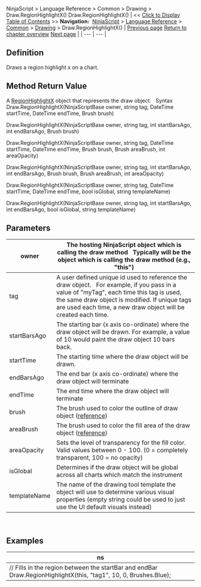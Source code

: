 ﻿
NinjaScript > Language Reference > Common > Drawing > Draw.RegionHighlightX()
Draw.RegionHighlightX()
| << [Click to Display Table of Contents](draw_regionhighlightx.md) >> **Navigation:**     [NinjaScript](ninjascript-1.md) > [Language Reference](language_reference_wip-1.md) > [Common](common-1.md) > [Drawing](drawing-1.md) > Draw.RegionHighlightX() | [Previous page](region-1.md) [Return to chapter overview](drawing-1.md) [Next page](regionhighlightx-1.md) |
| --- | --- |
## Definition
Draws a region highlight x on a chart.
 
## Method Return Value
A [RegionHighlightX](regionhighlightx-1.md) object that represents the draw object.
 
Syntax
Draw.RegionHighlightX(NinjaScriptBase owner, string tag, DateTime startTime, DateTime endTime, Brush brush)  

Draw.RegionHighlightX(NinjaScriptBase owner, string tag, int startBarsAgo, int endBarsAgo, Brush brush)  

Draw.RegionHighlightX(NinjaScriptBase owner, string tag, DateTime startTime, DateTime endTime, Brush brush, Brush areaBrush, int areaOpacity)  

Draw.RegionHighlightX(NinjaScriptBase owner, string tag, int startBarsAgo, int endBarsAgo, Brush brush, Brush areaBrush, int areaOpacity)  

Draw.RegionHighlightX(NinjaScriptBase owner, string tag, DateTime startTime, DateTime endTime, bool isGlobal, string templateName)  

Draw.RegionHighlightX(NinjaScriptBase owner, string tag, int startBarsAgo, int endBarsAgo, bool isGlobal, string templateName)

## Parameters
| owner | The hosting NinjaScript object which is calling the draw method   Typically will be the object which is calling the draw method (e.g., "this") |
| --- | --- |
| tag | A user defined unique id used to reference the draw object.    For example, if you pass in a value of "myTag", each time this tag is used, the same draw object is modified. If unique tags are used each time, a new draw object will be created each time. |
| startBarsAgo | The starting bar (x axis co-ordinate) where the draw object will be drawn. For example, a value of 10 would paint the draw object 10 bars back. |
| startTime | The starting time where the draw object will be drawn. |
| endBarsAgo | The end bar (x axis co-ordinate) where the draw object will terminate |
| endTime | The end time where the draw object will terminate |
| brush | The brush used to color the outline of draw object ([reference](https://msdn.microsoft.com/en-us/library/system.windows.media.brushes%28v=vs.110%29.aspx)) |
| areaBrush | The brush used to color the fill area of the draw object ([reference](https://msdn.microsoft.com/en-us/library/system.windows.media.brushes%28v=vs.110%29.aspx)) |
| areaOpacity | Sets the level of transparency for the fill color. Valid values between 0 - 100. (0 = completely transparent, 100 = no opacity) |
| isGlobal | Determines if the draw object will be global across all charts which match the instrument |
| templateName | The name of the drawing tool template the object will use to determine various visual properties (empty string could be used to just use the UI default visuals instead) |
 
## 
## Examples
| ns |
| --- |
| // Fills in the region between the startBar and endBar Draw.RegionHighlightX(this, "tag1", 10, 0, Brushes.Blue); |

